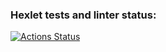 ### Hexlet tests and linter status:
[![Actions Status](https://github.com/OchenSeriozni/frontend-project-lvl2/workflows/hexlet-check/badge.svg)](https://github.com/OchenSeriozni/frontend-project-lvl2/actions)